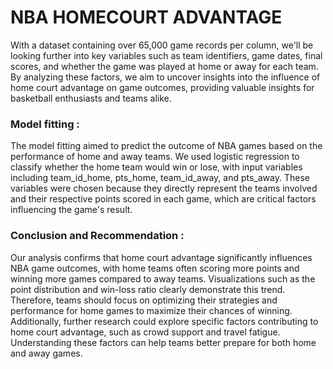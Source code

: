 # NBA HOMECOURT ADVANTAGE 

 With a dataset containing over 65,000 game records per column, we'll be looking further into key variables such as team identifiers, game dates, final scores, and
 whether the game was played at home or away for each team. By analyzing these factors, we aim to uncover insights into the influence of home court advantage on 
 game outcomes, providing valuable insights for basketball enthusiasts and teams alike.

 ### Model fitting :

 The model fitting aimed to predict the outcome of NBA games based on the performance of home and away teams. We used logistic regression to classify whether the
 home team would win or lose, with input variables including team_id_home, pts_home, team_id_away, and pts_away. These variables were chosen because they directly 
 represent the teams involved and their respective points scored in each game, which are critical factors influencing the game's result.

 ### Conclusion and Recommendation :

 Our analysis confirms that home court advantage significantly influences NBA game outcomes, with home teams often scoring more points and winning more games compared 
 to away teams. Visualizations such as the point distribution and win-loss ratio clearly demonstrate this trend. Therefore, teams should focus on optimizing their 
 strategies and performance for home games to maximize their chances of winning. Additionally, further research could explore specific factors contributing to home court 
 advantage, such as crowd support and travel fatigue. Understanding these factors can help teams better prepare for both home and away games.
